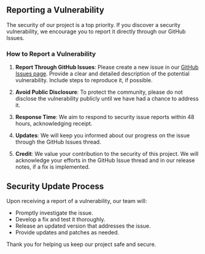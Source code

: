 ## Reporting a Vulnerability

The security of our project is a top priority. If you discover a security vulnerability, we encourage you to report it directly through our GitHub Issues.

### How to Report a Vulnerability

1. **Report Through GitHub Issues**: Please create a new issue in our [GitHub Issues page](https://wobshare.us.kg/issues). Provide a clear and detailed description of the potential vulnerability. Include steps to reproduce it, if possible.

2. **Avoid Public Disclosure**: To protect the community, please do not disclose the vulnerability publicly until we have had a chance to address it.

3. **Response Time**: We aim to respond to security issue reports within 48 hours, acknowledging receipt.

4. **Updates**: We will keep you informed about our progress on the issue through the GitHub Issues thread.

5. **Credit**: We value your contribution to the security of this project. We will acknowledge your efforts in the GitHub Issue thread and in our release notes, if a fix is implemented.

## Security Update Process

Upon receiving a report of a vulnerability, our team will:

- Promptly investigate the issue.
- Develop a fix and test it thoroughly.
- Release an updated version that addresses the issue.
- Provide updates and patches as needed.

Thank you for helping us keep our project safe and secure.

